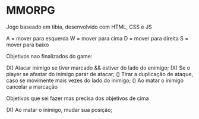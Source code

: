 # MMORPG
 Jogo baseado em tibia, desenvolvido com HTML, CSS e JS


A = mover para esquerda
W = mover para cima
D = mover para direita
S = mover para baixo


Objetivos nao finalizados do game:

(X) Atacar inimigo se tiver marcado && estiver do lado do enimigo;
(X) Se o player se afastar do inimigo parar de atacar; 
() Tirar a duplicação de ataque, caso se movimente mais vezes do lado do inimigo;
() Ao matar o inimigo cancelar a marcação


Objetivos que sei fazer mas precisa dos objetivos de cima

(X) Ao matar o inimigo, mudar sua posição;

